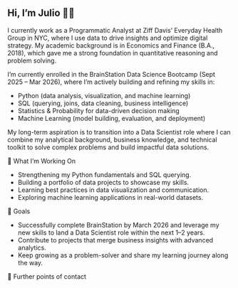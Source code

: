 ## Hi, I’m Julio 👨‍💻

<!--
**jramire30/jramire30** is a ✨ _special_ ✨ repository because its `README.md` (this file) appears on your GitHub profile.

Here are some ideas to get you started:

- 🔭 I’m currently working on ...
- 🌱 I’m currently learning ...
- 👯 I’m looking to collaborate on ...
- 🤔 I’m looking for help with ...
- 💬 Ask me about ...
- 📫 How to reach me: ...
- 😄 Pronouns: ...
- ⚡ Fun fact: ...
-->
I currently work as a Programmatic Analyst at Ziff Davis’ Everyday Health Group in NYC, where I use data to drive insights and optimize digital strategy. My academic background is in Economics and Finance (B.A., 2018), which gave me a strong foundation in quantitative reasoning and problem solving.

I’m currently enrolled in the BrainStation Data Science Bootcamp (Sept 2025 – Mar 2026), where I’m actively building and refining my skills in:

 - Python (data analysis, visualization, and machine learning)
 - SQL (querying, joins, data cleaning, business intelligence)
 - Statistics & Probability for data-driven decision making
 - Machine Learning (model building, evaluation, and deployment)

My long-term aspiration is to transition into a Data Scientist role where I can combine my analytical background, business knowledge, and technical toolkit to solve complex problems and build impactful data solutions.

🌱 What I’m Working On

 - Strengthening my Python fundamentals and SQL querying.
 - Building a portfolio of data projects to showcase my skills.
 - Learning best practices in data visualization and communication.
 - Exploring machine learning applications in real-world datasets.

🎯 Goals

 - Successfully complete BrainStation by March 2026 and leverage my new skills to land a Data Scientist role within the next 1–2 years.
 - Contribute to projects that merge business insights with advanced analytics.
 - Keep growing as a problem-solver and share my learning journey along the way.

📧 Further points of contact


